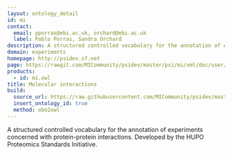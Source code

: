 ```yaml
---
layout: ontology_detail
id: mi
contact:
  email: pporras@ebi.ac.uk, orchard@ebi.ac.uk
  label: Pablo Porras, Sandra Orchard
description: A structured controlled vocabulary for the annotation of experiments concerned with protein-protein interactions.
domain: experiments
homepage: http://psidev.sf.net
page: https://rawgit.com/MICommunity/psidev/master/psi/mi/xml/doc/user/index.html
products:
  - id: mi.owl
title: Molecular interactions
build:
  source_url: https://raw.githubusercontent.com/MICommunity/psidev/master/psi/mi/rel25/data/psi-mi25.obo
  insert_ontology_id: true
  method: obo2owl
---
```


A structured controlled vocabulary for the annotation of experiments concerned with protein-protein interactions. Developed by the HUPO Proteomics Standards Initiative.
